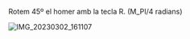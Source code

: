  Rotem 45º el homer amb la tecla R. (M_PI/4 radians)
 
 ![IMG_20230302_161107](https://user-images.githubusercontent.com/95536223/228011605-37f7130f-9c20-4f49-a3e7-ee262b21520f.jpg)

